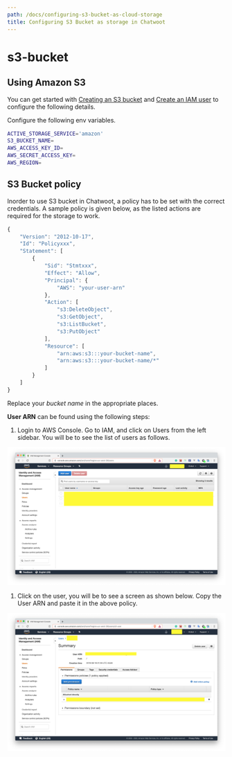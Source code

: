 ```yaml
---
path: /docs/configuring-s3-bucket-as-cloud-storage
title: Configuring S3 Bucket as storage in Chatwoot
---
```


# s3-bucket

## Using Amazon S3

You can get started with [Creating an S3 bucket](https://docs.aws.amazon.com/AmazonS3/latest/gsg/CreatingABucket.html) and [Create an IAM user](https://docs.aws.amazon.com/IAM/latest/UserGuide/id_users_create.html) to configure the following details.

Configure the following env variables.

```bash
ACTIVE_STORAGE_SERVICE='amazon'
S3_BUCKET_NAME=
AWS_ACCESS_KEY_ID=
AWS_SECRET_ACCESS_KEY=
AWS_REGION=
```

## S3 Bucket policy

Inorder to use S3 bucket in Chatwoot, a policy has to be set with the correct credentials. A sample policy is given below, as the listed actions are required for the storage to work.

```javascript
{
    "Version": "2012-10-17",
    "Id": "Policyxxx",
    "Statement": [
        {
            "Sid": "Stmtxxx",
            "Effect": "Allow",
            "Principal": {
                "AWS": "your-user-arn"
            },
            "Action": [
                "s3:DeleteObject",
                "s3:GetObject",
                "s3:ListBucket",
                "s3:PutObject"
            ],
            "Resource": [
                "arn:aws:s3:::your-bucket-name",
                "arn:aws:s3:::your-bucket-name/*"
            ]
        }
    ]
}
```

Replace your _bucket name_ in the appropriate places.

**User ARN** can be found using the following steps:

1. Login to AWS Console. Go to IAM, and click on Users from the left sidebar. You will be to see the list of users as follows.

![s3-users-list](../../../.gitbook/assets/s3-users-list.png)

1. Click on the user, you will be to see a screen as shown below. Copy the User ARN and paste it in the above policy.

![user-arn](../../../.gitbook/assets/user-arn.png)

